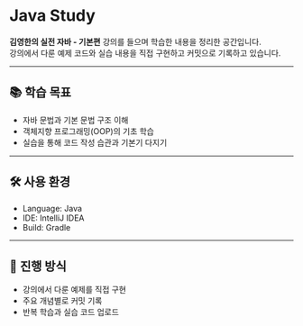 # Java Study

 **김영한의 실전 자바 - 기본편** 강의를 들으며 학습한 내용을 정리한 공간입니다.  
강의에서 다룬 예제 코드와 실습 내용을 직접 구현하고 커밋으로 기록하고 있습니다.  

---

## 📚 학습 목표
- 자바 문법과 기본 문법 구조 이해  
- 객체지향 프로그래밍(OOP)의 기초 학습  
- 실습을 통해 코드 작성 습관과 기본기 다지기  

---

## 🛠 사용 환경
- Language: Java  
- IDE: IntelliJ IDEA
- Build: Gradle 

---

## 🚀 진행 방식
- 강의에서 다룬 예제를 직접 구현  
- 주요 개념별로 커밋 기록  
- 반복 학습과 실습 코드 업로드  
